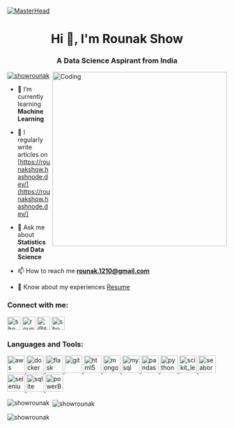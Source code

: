 [![MasterHead](https://visme.co/blog/wp-content/uploads/2019/10/animated-presentation-software-header-wide.gif)](https://www.linkedin.com/in/rounak-show-211131174/)
<h1 align="center">Hi 👋, I'm Rounak Show</h1>
<h3 align="center">A Data Science Aspirant from India</h3>
<img align="right" alt="Coding" width="400" src="https://blog.imarticus.org/wp-content/uploads/2020/05/de.gif">

<p align="left"> <a href="https://twitter.com/showrounak" target="blank"><img src="https://img.shields.io/twitter/follow/showrounak?logo=twitter&style=for-the-badge" alt="showrounak" /></a> </p>

- 🌱 I’m currently learning **Machine Learning**

- 📝 I regularly write articles on [https://rounakshow.hashnode.dev/](https://rounakshow.hashnode.dev/)

- 💬 Ask me about **Statistics and Data Science**

- 📫 How to reach me **rounak.1210@gmail.com**

- 📄 Know about my experiences [Resume](https://drive.google.com/file/d/1jCqWexUhbSY8ve5_tkTLFH6I5Wssr3VX/view?usp=share_link)

<h3 align="left">Connect with me:</h3>
<p align="left">
<a href="https://twitter.com/showrounak" target="blank"><img align="center" src="https://cdn-icons-png.flaticon.com/256/124/124021.png" alt="showrounak" height="30" width="30" /></a>
<a href="https://linkedin.com/in/rounak-show-211131174" target="blank"><img align="center" src="https://cdn1.iconfinder.com/data/icons/logotypes/32/circle-linkedin-512.png" alt="rounak-show-211131174" height="30" width="30" /></a>
<a href="https://hashnode.com/@showrounak" target="blank"><img align="center" src="https://play-lh.googleusercontent.com/NhWlAT4TbjIjirMZfl77W2B8Y1P0gpSNTui6aQYUXJNMhbe8OrUhnfjtccRF3eNFkRo" alt="@showrounak" height="30" width="30" /></a>
<a href="https://www.hackerrank.com/showrounak" target="blank"><img align="center" src="https://upload.wikimedia.org/wikipedia/commons/thumb/6/65/HackerRank_logo.png/800px-HackerRank_logo.png" alt="showrounak" height="30" width="30" /></a>
</p>

<h3 align="left">Languages and Tools:</h3>
<p align="left"> <a href="https://aws.amazon.com" target="_blank" rel="noreferrer"> <img src="https://upload.wikimedia.org/wikipedia/commons/thumb/9/93/Amazon_Web_Services_Logo.svg/1024px-Amazon_Web_Services_Logo.svg.png" alt="aws" width="40" height="40"/> </a> <a href="https://www.docker.com/" target="_blank" rel="noreferrer"> <img src="https://w7.pngwing.com/pngs/219/411/png-transparent-docker-logo-kubernetes-microservices-cloud-computing-dockers-logo-text-logo-cloud-computing-thumbnail.png" alt="docker" width="40" height="40"/> </a> <a href="https://flask.palletsprojects.com/" target="_blank" rel="noreferrer"> <img src="https://encrypted-tbn0.gstatic.com/images?q=tbn:ANd9GcS2KUxJrltizIDVGWSvtC5309cOgObvcEIiPOX0_Id3QFQ8vfyQkNv_oWbh1wZ1dvZnUfI" alt="flask" width="40" height="40"/> </a> <a href="https://git-scm.com/" target="_blank" rel="noreferrer"> <img src="https://www.vectorlogo.zone/logos/git-scm/git-scm-icon.svg" alt="git" width="40" height="40"/> </a> <a href="https://www.w3.org/html/" target="_blank" rel="noreferrer"> <img src="https://w7.pngwing.com/pngs/201/90/png-transparent-logo-html-html5.png" alt="html5" width="40" height="40"/> </a> <a href="https://www.mongodb.com/" target="_blank" rel="noreferrer"> <img src="https://w7.pngwing.com/pngs/429/921/png-transparent-mongodb-plain-wordmark-logo-icon.png" alt="mongodb" width="40" height="40"/> </a> <a href="https://www.mysql.com/" target="_blank" rel="noreferrer"> <img src="https://www.freepnglogos.com/uploads/logo-mysql-png/logo-mysql-mysql-logo-png-images-are-download-crazypng-21.png" alt="mysql" width="40" height="40"/> </a> <a href="https://pandas.pydata.org/" target="_blank" rel="noreferrer"> <img src="https://p.kindpng.com/picc/s/574-5747046_python-pandas-logo-transparent-hd-png-download.png" alt="pandas" width="40" height="40"/> </a> <a href="https://www.python.org" target="_blank" rel="noreferrer"> <img src="https://www.kindpng.com/picc/m/159-1595848_python-logo-png-transparent-background-python-logo-png.png" alt="python" width="40" height="40"/> </a> <a href="https://scikit-learn.org/" target="_blank" rel="noreferrer"> <img src="https://upload.wikimedia.org/wikipedia/commons/0/05/Scikit_learn_logo_small.svg" alt="scikit_learn" width="40" height="40"/> </a> <a href="https://seaborn.pydata.org/" target="_blank" rel="noreferrer"> <img src="https://seaborn.pydata.org/_images/logo-mark-lightbg.svg" alt="seaborn" width="40" height="40"/> </a> <a href="https://www.selenium.dev" target="_blank" rel="noreferrer"> <img src="https://upload.wikimedia.org/wikipedia/commons/d/d5/Selenium_Logo.png" alt="selenium" width="40" height="40"/> </a> <a href="https://www.sqlite.org/" target="_blank" rel="noreferrer"> <img src="https://www.vectorlogo.zone/logos/sqlite/sqlite-icon.svg" alt="sqlite" width="40" height="40"/> </a> <a href="https://powerbi.microsoft.com/en-au/" target="_blank" rel="noreferrer"> <img src="https://1000logos.net/wp-content/uploads/2022/12/Power-BI-Logo.png" alt="powerBI" width="40" height="40"/> </a> </p>



<p><img align="left" src="https://github-readme-stats.vercel.app/api/top-langs?username=showrounak&show_icons=true&locale=en&layout=compact&theme=tokyonight" alt="showrounak" /></p>

<p>&nbsp;<img align="center" src="https://github-readme-stats.vercel.app/api?username=showrounak&show_icons=true&locale=en&theme=tokyonight" alt="showrounak" /></p>

<p><img align="center" src="https://github-readme-streak-stats.herokuapp.com/?user=showrounak&&theme=tokyonight" alt="showrounak" /></p>
